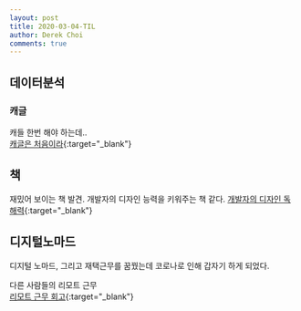 ```yaml
---
layout: post
title: 2020-03-04-TIL
author: Derek Choi
comments: true
---
```


## 데이터분석

### 캐글
캐들 한번 해야 하는데..  
[캐글은 처음이라](https://velog.io/@skyepodium/%EC%BA%90%EA%B8%80-%EC%82%AC%EC%9A%A9%EB%B2%95%EC%97%90-%EB%8C%80%ED%95%B4-%EC%95%8C%EC%95%84%EB%B3%B4%EC%9E%90){:target="_blank"}

## 책
재밌어 보이는 책 발견. 개발자의 디자인 능력을 키워주는 책 같다.
[개발자의 디자인 독해력](http://www.kyobobook.co.kr/product/detailViewKor.laf?mallGb=KOR&ejkGb=KOR&linkClass=331903&barcode=9791165210762){:target="_blank"}


## 디지털노마드
디지털 노마드, 그리고 재택근무를 꿈꿨는데 코로나로 인해 갑자기 하게 되었다.

다른 사람들의 리모트 근무  
[리모트 근무 회고](https://jybaek.tistory.com/862){:target="_blank"}
